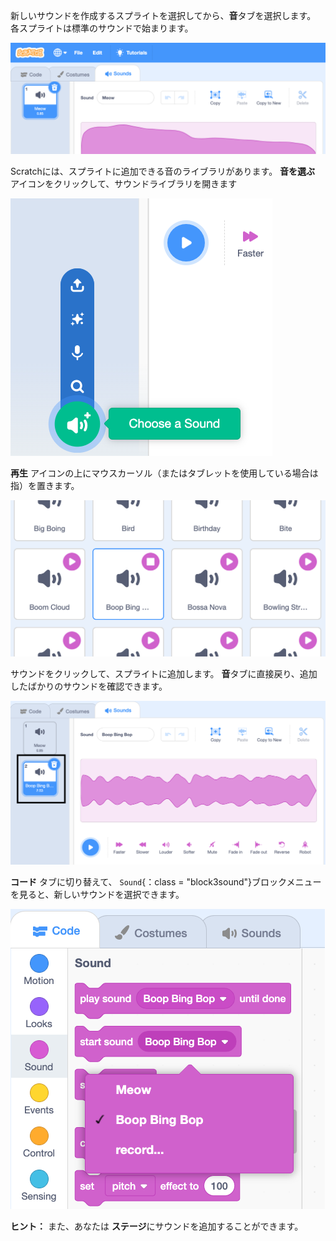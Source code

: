 新しいサウンドを作成するスプライトを選択してから、**音**タブを選択します。 各スプライトは標準のサウンドで始まります。

![スクラッチエディタで「サウンド」 タブが開きます。](images/sound-tab.png)

Scratchには、スプライトに追加できる音のライブラリがあります。 **音を選ぶ** アイコンをクリックして、サウンドライブラリを開きます

![「サウンドの選択」アイコンが強調表示されます。](images/choose-a-sound-button.png)

**再生** アイコンの上にマウスカーソル（またはタブレットを使用している場合は指）を置きます。

![「再生」アイコン。](images/sound-preview.png)

サウンドをクリックして、スプライトに追加します。 **音**タブに直接戻り、追加したばかりのサウンドを確認できます。

![「音」 タブに新しく挿入されたサウンド。](images/new-sound-added.png)

**コード** タブに切り替えて、 `Sound`{：class = "block3sound"}ブロックメニューを見ると、新しいサウンドを選択できます。

![「サウンド」ブロックメニュー。ブロック内で使用できる新しいサウンドがあります。](images/new-sound-block.png)

**ヒント：** また、あなたは **ステージ**にサウンドを追加することができます。
